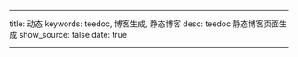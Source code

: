 ---

title: 动态
keywords: teedoc, 博客生成, 静态博客
desc: teedoc 静态博客页面生成
show_source: false
date: true

---